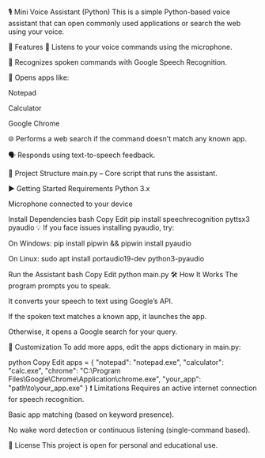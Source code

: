 🎙️ Mini Voice Assistant (Python)
This is a simple Python-based voice assistant that can open commonly used applications or search the web using your voice.

🔧 Features
🎤 Listens to your voice commands using the microphone.

🧠 Recognizes spoken commands with Google Speech Recognition.

🚀 Opens apps like:

Notepad

Calculator

Google Chrome

🌐 Performs a web search if the command doesn't match any known app.

🗣️ Responds using text-to-speech feedback.

📁 Project Structure
main.py – Core script that runs the assistant.

▶️ Getting Started
Requirements
Python 3.x

Microphone connected to your device

Install Dependencies
bash
Copy
Edit
pip install speechrecognition pyttsx3 pyaudio
💡 If you face issues installing pyaudio, try:

On Windows: pip install pipwin && pipwin install pyaudio

On Linux: sudo apt install portaudio19-dev python3-pyaudio

Run the Assistant
bash
Copy
Edit
python main.py
🛠️ How It Works
The program prompts you to speak.

It converts your speech to text using Google’s API.

If the spoken text matches a known app, it launches the app.

Otherwise, it opens a Google search for your query.

📝 Customization
To add more apps, edit the apps dictionary in main.py:

python
Copy
Edit
apps = {
    "notepad": "notepad.exe",
    "calculator": "calc.exe",
    "chrome": "C:\\Program Files\\Google\\Chrome\\Application\\chrome.exe",
    "your_app": "path\\to\\your_app.exe"
}
❗ Limitations
Requires an active internet connection for speech recognition.

Basic app matching (based on keyword presence).

No wake word detection or continuous listening (single-command based).

📄 License
This project is open for personal and educational use.

